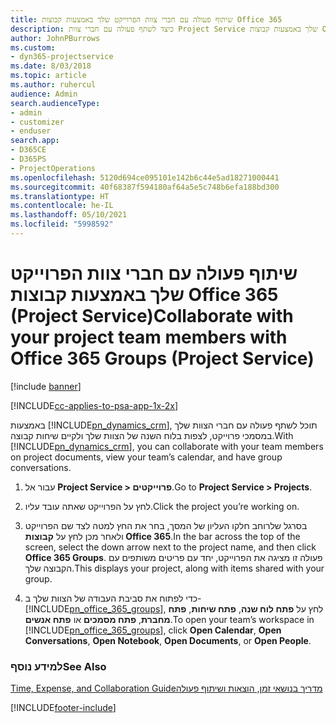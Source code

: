 ```yaml
---
title: שיתוף פעולה עם חברי צוות הפרוייקט שלך באמצעות קבוצות Office 365
description: כיצד לשתף פעולה עם חברי צוות Project Service שלך באמצעות קבוצות Office 365
author: JohnPBurrows
ms.custom:
- dyn365-projectservice
ms.date: 8/03/2018
ms.topic: article
ms.author: ruhercul
audience: Admin
search.audienceType:
- admin
- customizer
- enduser
search.app:
- D365CE
- D365PS
- ProjectOperations
ms.openlocfilehash: 5120d694ce095101e142b6c44e5ad18271000441
ms.sourcegitcommit: 40f68387f594180af64a5e5c748b6efa188bd300
ms.translationtype: HT
ms.contentlocale: he-IL
ms.lasthandoff: 05/10/2021
ms.locfileid: "5998592"
---
```

# <a name="collaborate-with-your-project-team-members-with-office-365-groups-project-service"></a><span data-ttu-id="ad585-103">שיתוף פעולה עם חברי צוות הפרוייקט שלך באמצעות קבוצות Office 365‏ (Project Service)</span><span class="sxs-lookup"><span data-stu-id="ad585-103">Collaborate with your project team members with Office 365 Groups (Project Service)</span></span>

[!include [banner](../includes/psa-now-project-operations.md)]

[!INCLUDE[cc-applies-to-psa-app-1x-2x](../includes/cc-applies-to-psa-app-1x-2x.md)]

<span data-ttu-id="ad585-104">באמצעות [!INCLUDE[pn_dynamics_crm](../includes/pn-dynamics-crm.md)], תוכל לשתף פעולה עם חברי הצוות שלך במסמכי פרוייקט, לצפות בלוח השנה של הצוות שלך ולקיים שיחות קבוצה.</span><span class="sxs-lookup"><span data-stu-id="ad585-104">With [!INCLUDE[pn_dynamics_crm](../includes/pn-dynamics-crm.md)], you can collaborate with your team members on project documents, view your team’s calendar, and have group conversations.</span></span>  
  
1. <span data-ttu-id="ad585-105">עבור אל **Project Service > פרוייקטים**.</span><span class="sxs-lookup"><span data-stu-id="ad585-105">Go to **Project Service > Projects**.</span></span>  
  
2. <span data-ttu-id="ad585-106">לחץ על הפרוייקט שאתה עובד עליו.</span><span class="sxs-lookup"><span data-stu-id="ad585-106">Click the project you’re working on.</span></span>  
  
3. <span data-ttu-id="ad585-107">בסרגל שלרוחב חלקו העליון של המסך, בחר את החץ למטה לצד שם הפרוייקט ולאחר מכן לחץ על **קבוצות Office 365**.</span><span class="sxs-lookup"><span data-stu-id="ad585-107">In the bar across the top of the screen, select the down arrow next to the project name, and then click **Office 365 Groups**.</span></span> <span data-ttu-id="ad585-108">פעולה זו מציגה את הפרוייקט, יחד עם פריטים משותפים עם הקבוצה שלך.</span><span class="sxs-lookup"><span data-stu-id="ad585-108">This displays your project, along with items shared with your group.</span></span>  
  
4. <span data-ttu-id="ad585-109">כדי לפתוח את סביבת העבודה של הצוות שלך ב- [!INCLUDE[pn_office_365_groups](../includes/pn-office-365-groups.md)], לחץ על **פתח לוח שנה**, **פתח שיחות**, **פתח מחברת**, **פתח מסמכים** או **פתח אנשים**.</span><span class="sxs-lookup"><span data-stu-id="ad585-109">To open your team’s workspace in [!INCLUDE[pn_office_365_groups](../includes/pn-office-365-groups.md)], click **Open Calendar**, **Open Conversations**, **Open Notebook**, **Open Documents**, or **Open People**.</span></span>  
  
### <a name="see-also"></a><span data-ttu-id="ad585-110">למידע נוסף</span><span class="sxs-lookup"><span data-stu-id="ad585-110">See Also</span></span>  
 [<span data-ttu-id="ad585-111">‏‫מדריך בנושאי זמן, הוצאות ושיתוף פעולה</span><span class="sxs-lookup"><span data-stu-id="ad585-111">Time, Expense, and Collaboration Guide</span></span>](../psa/time-expense-collaboration-guide.md)


[!INCLUDE[footer-include](../includes/footer-banner.md)]